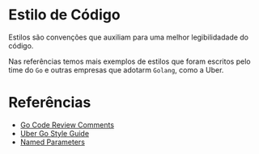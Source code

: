 # Estilo de Código

Estilos são convenções que auxiliam para uma melhor legibilidadade do código.

Nas referências temos mais exemplos de estilos que foram escritos pelo time do `Go` e outras empresas que adotarm `Golang`, como a Uber. 

# Referências

- [Go Code Review Comments](https://go.dev/wiki/CodeReviewComments)
- [Uber Go Style Guide](https://github.com/uber-go/guide/blob/master/style.md)
- [Named Parameters](https://go.dev/wiki/CodeReviewComments#named-result-parameters)